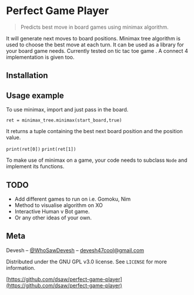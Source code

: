 # Perfect Game Player
> Predicts best move in board games using minimax algorithm.


It will generate next moves to board positions. Minimax tree algorithm is used to choose the best move at each turn. It can be used as a library for your board game needs.
Currently tested on tic tac toe game . A connect 4 implementation is given too.


## Installation


## Usage example
To use minimax, import and just pass in the board.

`ret = minimax_tree.minimax(start_board,true)`

It returns a tuple containing the best next board position and the position value.

`print(ret[0])`
 `print(ret[1])`
 
 To make use of minimax on a game, your code needs to subclass `Node` and implement its functions.
 




## TODO
* Add different games to run on i.e. Gomoku, Nim
* Method to visualise algorithm on XO
* Interactive Human v Bot game.
* Or any other ideas of your own.


## Meta

Devesh – [@WhoSawDevesh](https://twitter.com/WhoSawDevesh) – devesh47cool@gmail.com

Distributed under the GNU GPL v3.0 license. See ``LICENSE`` for more information.

[https://github.com/dsaw/perfect-game-player](https://github.com/dsaw/perfect-game-player)
